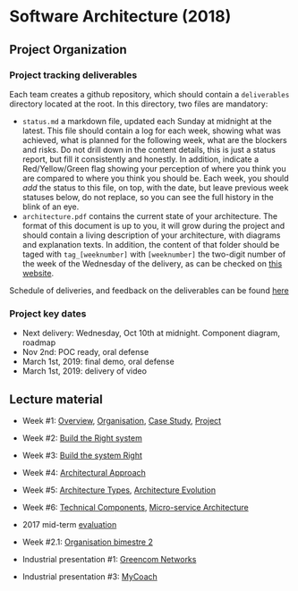 # Software Architecture (2018)

## Project Organization

### Project tracking deliverables
Each team creates a github repository, which should contain a `deliverables` directory located at the root. In this directory, two files are mandatory:
- `status.md` a markdown file, updated each Sunday at midnight at the latest. This file should contain a log for each week, showing what was achieved, what is planned for the following week, what are the blockers and risks. Do not drill down in the content details, this is just a status report, but fill it consistently and honestly. In addition, indicate a Red/Yellow/Green flag showing your perception of where you think you are compared to where you think you should be. Each week, you should *add* the status to this file, on top, with the date, but leave previous week statuses below, do not replace, so you can see the full history in the blink of an eye.
- `architecture.pdf` contains the current state of your architecture. The format of this document is up to you, it will grow during the project and should contain a living description of your architecture, with diagrams and explanation texts.
In addition, the content of that folder should be taged with `tag_[weeknumber]` with `[weeknumber]` the two-digit number of the week of the Wednesday of the delivery, as can be checked on [this website](https://weeknumber.net/).

Schedule of deliveries, and feedback on the deliverables can be found [here](https://github.com/gmolines/AL5A/blob/master/deliveries/delivery_feedback.md)

### Project key dates
- Next delivery: Wednesday, Oct 10th at midnight. Component diagram, roadmap
- Nov 2nd: POC ready, oral defense
- March 1st, 2019: final demo, oral defense
- March 1st, 2019: delivery of video



## Lecture material
- Week #1: [Overview](https://github.com/gmolines/AL5A/blob/master/lectures/week1_1_1_overview_v0.8.pdf), [Organisation](https://github.com/gmolines/AL5A/blob/master/lectures/week1_1_2_organisation_v0.7.pdf), [Case Study](https://github.com/gmolines/AL5A/blob/master/lectures/week1_1_3_case_study_v0.7.pdf), [Project](https://github.com/gmolines/AL5A/blob/master/lectures/week1_1_4_projet_v0.8.pdf)

- Week #2: [Build the Right system](https://github.com/gmolines/AL5A/blob/master/lectures/week1_2_1_build_the_right_system_v0.4.pdf)

- Week #3: [Build the system Right](https://github.com/gmolines/AL5A/blob/master/lectures/week1_3_1_build_the_system_right_v0.5.pdf) 

- Week #4: [Architectural Approach](https://github.com/gmolines/AL5A/blob/master/lectures/week1_4_1_architectural_approach_v0.4.pdf)

- Week #5: [Architecture Types](https://github.com/gmolines/AL5A/blob/master/lectures/week1_5_1_architecture_horizon_v0.4.pdf), [Architecture Evolution](https://github.com/gmolines/AL5A/blob/master/lectures/week1_5_1_architecture_evolution_v0.4.pdf) 

- Week #6: [Technical Components](https://github.com/gmolines/AL5A/blob/master/lectures/week1_6_1_technical_components_v0.4.pdf), [Micro-service Architecture](https://github.com/gmolines/AL5A/blob/master/lectures/week1_6_2_microservice_architecture_v0.2.pdf) 

- 2017 mid-term [evaluation](https://github.com/gmolines/AL5A/blob/master/lectures/examen_bimestre_1_2017.pdf)

- Week #2.1: [Organisation bimestre 2](https://github.com/gmolines/AL5A/blob/master/lectures/week2_1_1_organisation_v0.3.pdf)

- Industrial presentation #1: [Greencom Networks](https://github.com/gmolines/AL5A/blob/master/lectures/GCN_Polytech_Presentation_2019_final.pdf)

- Industrial presentation #3: [MyCoach](https://github.com/gmolines/AL5A/blob/master/lectures/Architecture_MyCoach.pdf)

